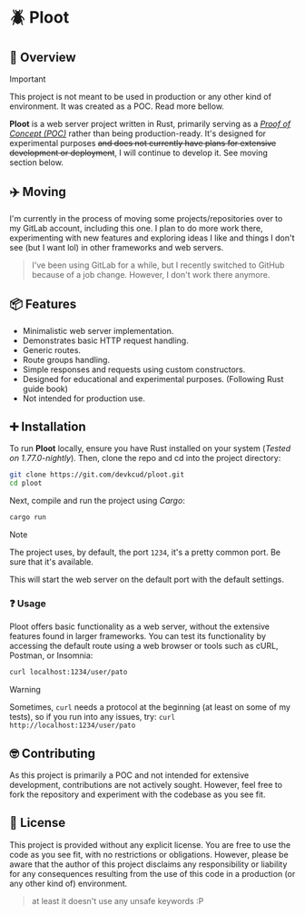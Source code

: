 # 🪲 Ploot

## 🗿 Overview

> [!IMPORTANT]
> This project is not meant to be used in production or any other kind of environment. It was created as a POC. Read more bellow.

**Ploot** is a web server project written in Rust, primarily serving as a _[Proof of Concept (POC)](https://en.wikipedia.org/wiki/Proof_of_concept)_ rather than being production-ready. It's designed for experimental purposes ~~and does not currently have plans for extensive development or deployment~~, I will continue to develop it. See moving section below.

## ✈️ Moving

I'm currently in the process of moving some projects/repositories over to my GitLab account, including this one. I plan to do more work there, experimenting with new features and exploring ideas I like and things I don't see (but I want lol) in other frameworks and web servers.

> I've been using GitLab for a while, but I recently switched to GitHub because of a job change. However, I don't work there anymore.

## 📦️ Features

- Minimalistic web server implementation.
- Demonstrates basic HTTP request handling.
- Generic routes.
- Route groups handling.
- Simple responses and requests using custom constructors.
- Designed for educational and experimental purposes. (Following Rust guide book)
- Not intended for production use.

## ➕ Installation

To run **Ploot** locally, ensure you have Rust installed on your system (_Tested on 1.77.0-nightly_). Then, clone the repo and cd into the project directory:

```bash
git clone https://git.com/devkcud/ploot.git
cd ploot
```

Next, compile and run the project using _Cargo_:

```bash
cargo run
```

> [!NOTE]
> The project uses, by default, the port `1234`, it's a pretty common port. Be sure that it's available.

This will start the web server on the default port with the default settings.

### ❓️ Usage

Ploot offers basic functionality as a web server, without the extensive features found in larger frameworks. You can test its functionality by accessing the default route using a web browser or tools such as cURL, Postman, or Insomnia:

```bash
curl localhost:1234/user/pato
```

> [!WARNING]
> Sometimes, `curl` needs a protocol at the beginning (at least on some of my tests), so if you run into any issues, try: `curl http://localhost:1234/user/pato`

## 🤓 Contributing

As this project is primarily a POC and not intended for extensive development, contributions are not actively sought. However, feel free to fork the repository and experiment with the codebase as you see fit.

## 🫵 License

This project is provided without any explicit license. You are free to use the code as you see fit, with no restrictions or obligations. However, please be aware that the author of this project disclaims any responsibility or liability for any consequences resulting from the use of this code in a production (or any other kind of) environment.

> at least it doesn't use any unsafe keywords :P
